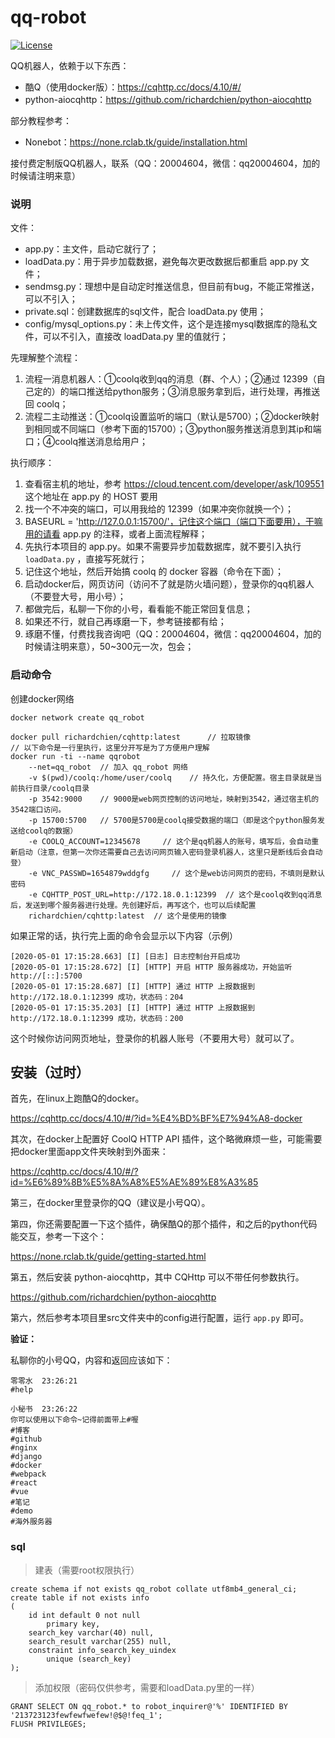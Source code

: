# qq-robot

[![License](https://img.shields.io/github/license/qq20004604/qq-robot.svg)](LICENSE)

QQ机器人，依赖于以下东西：

* 酷Q（使用docker版）：https://cqhttp.cc/docs/4.10/#/
* python-aiocqhttp：https://github.com/richardchien/python-aiocqhttp

部分教程参考：

* Nonebot：https://none.rclab.tk/guide/installation.html

接付费定制版QQ机器人，联系（QQ：20004604，微信：qq20004604，加的时候请注明来意）

### 说明

文件：

* app.py：主文件，启动它就行了；
* loadData.py：用于异步加载数据，避免每次更改数据后都重启 app.py 文件；
* sendmsg.py：理想中是自动定时推送信息，但目前有bug，不能正常推送，可以不引入；
* private.sql：创建数据库的sql文件，配合 loadData.py 使用；
* config/mysql_options.py：未上传文件，这个是连接mysql数据库的隐私文件，可以不引入，直接改 loadData.py 里的值就行；


先理解整个流程：

1. 流程一消息机器人：①coolq收到qq的消息（群、个人）；②通过 12399（自己定的）的端口推送给python服务；③消息服务拿到后，进行处理，再推送回 coolq；
2. 流程二主动推送：①coolq设置监听的端口（默认是5700）；②docker映射到相同或不同端口（参考下面的15700）；③python服务推送消息到其ip和端口；④coolq推送消息给用户；

执行顺序：

1. 查看宿主机的地址，参考 https://cloud.tencent.com/developer/ask/109551 这个地址在 app.py 的 HOST 要用
2. 找一个不冲突的端口，可以用我给的 12399（如果冲突你就换一个）；
3. BASEURL = 'http://127.0.0.1:15700/'，记住这个端口（端口下面要用），干嘛用的请看 app.py 的注释，或者上面流程解释；
4. 先执行本项目的 app.py。如果不需要异步加载数据库，就不要引入执行 ``loadData.py`` ，直接写死就行；
5. 记住这个地址，然后开始搞 coolq 的 docker 容器（命令在下面）；
6. 启动docker后，网页访问（访问不了就是防火墙问题），登录你的qq机器人（不要登大号，用小号）；
7. 都做完后，私聊一下你的小号，看看能不能正常回复信息；
8. 如果还不行，就自己再琢磨一下，参考链接都有给；
9. 琢磨不懂，付费找我咨询吧（QQ：20004604，微信：qq20004604，加的时候请注明来意），50~300元一次，包会；


### 启动命令

创建docker网络

```
docker network create qq_robot
```

```
docker pull richardchien/cqhttp:latest      // 拉取镜像
// 以下命令是一行里执行，这里分开写是为了方便用户理解
docker run -ti --name qqrobot
    --net=qq_robot  // 加入 qq_robot 网络
    -v $(pwd)/coolq:/home/user/coolq    // 持久化，方便配置。宿主目录就是当前执行目录/coolq目录
    -p 3542:9000    // 9000是web网页控制的访问地址，映射到3542，通过宿主机的3542端口访问。
    -p 15700:5700   // 5700是5700是coolq接受数据的端口（即是这个python服务发送给coolq的数据）
    -e COOLQ_ACCOUNT=12345678     // 这个是qq机器人的账号，填写后，会自动重新启动（注意，但第一次你还需要自己去访问网页输入密码登录机器人，这里只是断线后会自动登）
    -e VNC_PASSWD=1654879wddgfg     // 这个是web访问网页的密码，不填则是默认密码
    -e CQHTTP_POST_URL=http://172.18.0.1:12399  // 这个是coolq收到qq消息后，发送到哪个服务器进行处理。先创建好后，再写这个，也可以后续配置
    richardchien/cqhttp:latest  // 这个是使用的镜像
```

如果正常的话，执行完上面的命令会显示以下内容（示例）

```
[2020-05-01 17:15:28.663] [I] [日志] 日志控制台开启成功
[2020-05-01 17:15:28.672] [I] [HTTP] 开启 HTTP 服务器成功，开始监听 http://[::]:5700
[2020-05-01 17:15:28.687] [I] [HTTP] 通过 HTTP 上报数据到 http://172.18.0.1:12399 成功，状态码：204
[2020-05-01 17:15:35.203] [I] [HTTP] 通过 HTTP 上报数据到 http://172.18.0.1:12399 成功，状态码：200
```

这个时候你访问网页地址，登录你的机器人账号（不要用大号）就可以了。


## 安装（过时）

首先，在linux上跑酷Q的docker。

https://cqhttp.cc/docs/4.10/#/?id=%E4%BD%BF%E7%94%A8-docker

其次，在docker上配置好 CoolQ HTTP API 插件，这个略微麻烦一些，可能需要把docker里面app文件夹映射到外面来：

https://cqhttp.cc/docs/4.10/#/?id=%E6%89%8B%E5%8A%A8%E5%AE%89%E8%A3%85

第三，在docker里登录你的QQ（建议是小号QQ）。

第四，你还需要配置一下这个插件，确保酷Q的那个插件，和之后的python代码能交互，参考一下这个：

https://none.rclab.tk/guide/getting-started.html

第五，然后安装 python-aiocqhttp，其中 CQHttp 可以不带任何参数执行。

https://github.com/richardchien/python-aiocqhttp

第六，然后参考本项目里src文件夹中的config进行配置，运行 ``app.py`` 即可。

**验证：**

私聊你的小号QQ，内容和返回应该如下：

```
零零水  23:26:21
#help

小秘书  23:26:22
你可以使用以下命令~记得前面带上#喔
#博客
#github
#nginx
#django
#docker
#webpack
#react
#vue
#笔记
#demo
#海外服务器
```


### sql

> 建表（需要root权限执行）

```
create schema if not exists qq_robot collate utf8mb4_general_ci;
create table if not exists info
(
	id int default 0 not null
		primary key,
	search_key varchar(40) null,
	search_result varchar(255) null,
	constraint info_search_key_uindex
		unique (search_key)
);
```

> 添加权限（密码仅供参考，需要和loadData.py里的一样）

```
GRANT SELECT ON qq_robot.* to robot_inquirer@'%' IDENTIFIED BY '213723123fewfewfwefew!@$@!feq_1';
FLUSH PRIVILEGES;
```